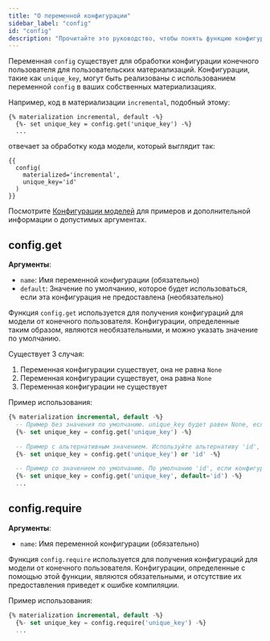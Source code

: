 ```yaml
---
title: "О переменной конфигурации"
sidebar_label: "config"
id: "config"
description: "Прочитайте это руководство, чтобы понять функцию конфигурации Jinja в dbt."
---
```


Переменная `config` существует для обработки конфигурации конечного пользователя для пользовательских <Term id="materialization">материализаций</Term>. Конфигурации, такие как `unique_key`, могут быть реализованы с использованием переменной `config` в ваших собственных материализациях.

Например, код в материализации `incremental`, подобный этому:
```
{% materialization incremental, default -%}
  {%- set unique_key = config.get('unique_key') -%}
  ...
```

отвечает за обработку кода модели, который выглядит так:
```
{{
  config(
    materialized='incremental',
    unique_key='id'
  )
}}
```

Посмотрите [Конфигурации моделей](/reference/model-configs) для примеров и дополнительной информации о допустимых аргументах.

## config.get
__Аргументы__:

 * `name`: Имя переменной конфигурации (обязательно)
 * `default`: Значение по умолчанию, которое будет использоваться, если эта конфигурация не предоставлена (необязательно)

Функция `config.get` используется для получения конфигураций для модели от конечного пользователя. Конфигурации, определенные таким образом, являются необязательными, и можно указать значение по умолчанию.

Существует 3 случая:
1. Переменная конфигурации существует, она не равна `None`
2. Переменная конфигурации существует, она равна `None`
3. Переменная конфигурации не существует

Пример использования:
```sql
{% materialization incremental, default -%}
  -- Пример без значения по умолчанию. unique_key будет равен None, если пользователь не предоставит эту конфигурацию
  {%- set unique_key = config.get('unique_key') -%}

  -- Пример с альтернативным значением. Используйте альтернативу 'id', если конфигурация 'unique_key' предоставлена, но равна None
  {%- set unique_key = config.get('unique_key') or 'id' -%}

  -- Пример со значением по умолчанию. По умолчанию 'id', если конфигурация 'unique_key' не существует
  {%- set unique_key = config.get('unique_key', default='id') -%}
  ...
```

## config.require
__Аргументы__:

 * `name`: Имя переменной конфигурации (обязательно)

Функция `config.require` используется для получения конфигураций для модели от конечного пользователя. Конфигурации, определенные с помощью этой функции, являются обязательными, и отсутствие их предоставления приведет к ошибке компиляции.

Пример использования:
```sql
{% materialization incremental, default -%}
  {%- set unique_key = config.require('unique_key') -%}
  ...
```